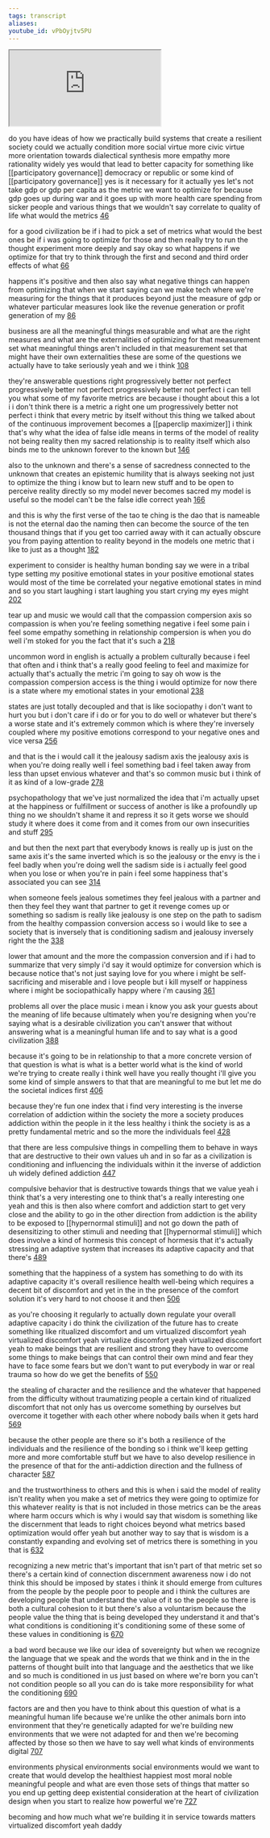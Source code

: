 ```yaml
---
tags: transcript
aliases:
youtube_id: vPbOyjtv5PU
---
```


<div class="yt-container"><iframe src="https://www.youtube.com/embed/vPbOyjtv5PU"></iframe></div>

do you have ideas of how we practically build systems that create a resilient society could we actually condition more social virtue more civic virtue more orientation towards dialectical synthesis more empathy more rationality widely yes would that lead to better capacity for something like [[participatory governance]] democracy or republic or some kind of [[participatory governance]] yes is it necessary for it actually yes let's not take gdp or gdp per capita as the metric we want to optimize for because gdp goes up during war and it goes up with more health care spending from sicker people and various things that we wouldn't say correlate to quality of life what would the metrics [46](https://www.youtube.com/watch?v=vPbOyjtv5PU&t=46.16s)

for a good civilization be if i had to pick a set of metrics what would the best ones be if i was going to optimize for those and then really try to run the thought experiment more deeply and say okay so what happens if we optimize for that try to think through the first and second and third order effects of what [66](https://www.youtube.com/watch?v=vPbOyjtv5PU&t=66.24s)

happens it's positive and then also say what negative things can happen from optimizing that when we start saying can we make tech where we're measuring for the things that it produces beyond just the measure of gdp or whatever particular measures look like the revenue generation or profit generation of my [86](https://www.youtube.com/watch?v=vPbOyjtv5PU&t=86.64s)

business are all the meaningful things measurable and what are the right measures and what are the externalities of optimizing for that measurement set what meaningful things aren't included in that measurement set that might have their own externalities these are some of the questions we actually have to take seriously yeah and we i think [108](https://www.youtube.com/watch?v=vPbOyjtv5PU&t=108.32s)

they're answerable questions right progressively better not perfect progressively better not perfect progressively better not perfect i can tell you what some of my favorite metrics are because i thought about this a lot i i don't think there is a metric a right one um progressively better not perfect i think that every metric by itself without this thing we talked about of the continuous improvement becomes a [[paperclip maximizer]] i think that's why what the idea of false idle means in terms of the model of reality not being reality then my sacred relationship is to reality itself which also binds me to the unknown forever to the known but [146](https://www.youtube.com/watch?v=vPbOyjtv5PU&t=146.879s)

also to the unknown and there's a sense of sacredness connected to the unknown that creates an epistemic humility that is always seeking not just to optimize the thing i know but to learn new stuff and to be open to perceive reality directly so my model never becomes sacred my model is useful so the model can't be the false idle correct yeah [166](https://www.youtube.com/watch?v=vPbOyjtv5PU&t=166.319s)

and this is why the first verse of the tao te ching is the dao that is nameable is not the eternal dao the naming then can become the source of the ten thousand things that if you get too carried away with it can actually obscure you from paying attention to reality beyond in the models one metric that i like to just as a thought [182](https://www.youtube.com/watch?v=vPbOyjtv5PU&t=182.8s)

experiment to consider is healthy human bonding say we were in a tribal type setting my positive emotional states in your positive emotional states would most of the time be correlated your negative emotional states in mind and so you start laughing i start laughing you start crying my eyes might [202](https://www.youtube.com/watch?v=vPbOyjtv5PU&t=202.72s)

tear up and music we would call that the compassion compersion axis so compassion is when you're feeling something negative i feel some pain i feel some empathy something in relationship compersion is when you do well i'm stoked for you the fact that it's such a [218](https://www.youtube.com/watch?v=vPbOyjtv5PU&t=218.239s)

uncommon word in english is actually a problem culturally because i feel that often and i think that's a really good feeling to feel and maximize for actually that's actually the metric i'm going to say oh wow is the compassion compersion access is the thing i would optimize for now there is a state where my emotional states in your emotional [238](https://www.youtube.com/watch?v=vPbOyjtv5PU&t=238.319s)

states are just totally decoupled and that is like sociopathy i don't want to hurt you but i don't care if i do or for you to do well or whatever but there's a worse state and it's extremely common which is where they're inversely coupled where my positive emotions correspond to your negative ones and vice versa [256](https://www.youtube.com/watch?v=vPbOyjtv5PU&t=256.56s)

and that is the i would call it the jealousy sadism axis the jealousy axis is when you're doing really well i feel something bad i feel taken away from less than upset envious whatever and that's so common music but i think of it as kind of a low-grade [278](https://www.youtube.com/watch?v=vPbOyjtv5PU&t=278.32s)

psychopathology that we've just normalized the idea that i'm actually upset at the happiness or fulfillment or success of another is like a profoundly up thing no we shouldn't shame it and repress it so it gets worse we should study it where does it come from and it comes from our own insecurities and stuff [295](https://www.youtube.com/watch?v=vPbOyjtv5PU&t=295.52s)

and but then the next part that everybody knows is really up is just on the same axis it's the same inverted which is so the jealousy or the envy is the i feel badly when you're doing well the sadism side is i actually feel good when you lose or when you're in pain i feel some happiness that's associated you can see [314](https://www.youtube.com/watch?v=vPbOyjtv5PU&t=314.639s)

when someone feels jealous sometimes they feel jealous with a partner and then they feel they want that partner to get it revenge comes up or something so sadism is really like jealousy is one step on the path to sadism from the healthy compassion conversion access so i would like to see a society that is inversely that is conditioning sadism and jealousy inversely right the the [338](https://www.youtube.com/watch?v=vPbOyjtv5PU&t=338.0s)

lower that amount and the more the compassion conversion and if i had to summarize that very simply i'd say it would optimize for conversion which is because notice that's not just saying love for you where i might be self-sacrificing and miserable and i love people but i kill myself or happiness where i might be sociopathically happy where i'm causing [361](https://www.youtube.com/watch?v=vPbOyjtv5PU&t=361.68s)

problems all over the place music i mean i know you ask your guests about the meaning of life because ultimately when you're designing when you're saying what is a desirable civilization you can't answer that without answering what is a meaningful human life and to say what is a good civilization [388](https://www.youtube.com/watch?v=vPbOyjtv5PU&t=388.88s)

because it's going to be in relationship to that a more concrete version of that question is what is what is a better world what is the kind of world we're trying to create really i think well have you really thought i'll give you some kind of simple answers to that that are meaningful to me but let me do the societal indices first [406](https://www.youtube.com/watch?v=vPbOyjtv5PU&t=406.56s)

because they're fun one index that i find very interesting is the inverse correlation of addiction within the society the more a society produces addiction within the people in it the less healthy i think the society is as a pretty fundamental metric and so the more the individuals feel [428](https://www.youtube.com/watch?v=vPbOyjtv5PU&t=428.0s)

that there are less compulsive things in compelling them to behave in ways that are destructive to their own values uh and in so far as a civilization is conditioning and influencing the individuals within it the inverse of addiction uh widely defined addiction [447](https://www.youtube.com/watch?v=vPbOyjtv5PU&t=447.68s)

compulsive behavior that is destructive towards things that we value yeah i think that's a very interesting one to think that's a really interesting one yeah and this is then also where comfort and addiction start to get very close and the ability to go in the other direction from addiction is the ability to be exposed to [[hypernormal stimuli]] and not go down the path of desensitizing to other stimuli and needing that [[hypernormal stimuli]] which does involve a kind of hormesis this concept of hormesis that it's actually stressing an adaptive system that increases its adaptive capacity and that there's [489](https://www.youtube.com/watch?v=vPbOyjtv5PU&t=489.84s)

something that the happiness of a system has something to do with its adaptive capacity it's overall resilience health well-being which requires a decent bit of discomfort and yet in the in the presence of the comfort solution it's very hard to not choose it and then [506](https://www.youtube.com/watch?v=vPbOyjtv5PU&t=506.72s)

as you're choosing it regularly to actually down regulate your overall adaptive capacity i do think the civilization of the future has to create something like ritualized discomfort and um virtualized discomfort yeah virtualized discomfort yeah virtualize discomfort yeah virtualized discomfort yeah to make beings that are resilient and strong they have to overcome some things to make beings that can control their own mind and fear they have to face some fears but we don't want to put everybody in war or real trauma so how do we get the benefits of [550](https://www.youtube.com/watch?v=vPbOyjtv5PU&t=550.16s)

the stealing of character and the resilience and the whatever that happened from the difficulty without traumatizing people a certain kind of ritualized discomfort that not only has us overcome something by ourselves but overcome it together with each other where nobody bails when it gets hard [569](https://www.youtube.com/watch?v=vPbOyjtv5PU&t=569.279s)

because the other people are there so it's both a resilience of the individuals and the resilience of the bonding so i think we'll keep getting more and more comfortable stuff but we have to also develop resilience in the presence of that for the anti-addiction direction and the fullness of character [587](https://www.youtube.com/watch?v=vPbOyjtv5PU&t=587.6s)

and the trustworthiness to others and this is when i said the model of reality isn't reality when you make a set of metrics they were going to optimize for this whatever reality is that is not included in those metrics can be the areas where harm occurs which is why i would say that wisdom is something like the discernment that leads to right choices beyond what metrics based optimization would offer yeah but another way to say that is wisdom is a constantly expanding and evolving set of metrics there is something in you that is [632](https://www.youtube.com/watch?v=vPbOyjtv5PU&t=632.32s)

recognizing a new metric that's important that isn't part of that metric set so there's a certain kind of connection discernment awareness now i do not think this should be imposed by states i think it should emerge from cultures from the people by the people poor to people and i think the cultures are developing people that understand the value of it so the people so there is both a cultural cohesion to it but there's also a voluntarism because the people value the thing that is being developed they understand it and that's what conditions is conditioning it's conditioning some of these some of these values in conditioning is [670](https://www.youtube.com/watch?v=vPbOyjtv5PU&t=670.72s)

a bad word because we like our idea of sovereignty but when we recognize the language that we speak and the words that we think and in the in the patterns of thought built into that language and the aesthetics that we like and so much is conditioned in us just based on where we're born you can't not condition people so all you can do is take more responsibility for what the conditioning [690](https://www.youtube.com/watch?v=vPbOyjtv5PU&t=690.56s)

factors are and then you have to think about this question of what is a meaningful human life because we're unlike the other animals born into environment that they're genetically adapted for we're building new environments that we were not adapted for and then we're becoming affected by those so then we have to say well what kinds of environments digital [707](https://www.youtube.com/watch?v=vPbOyjtv5PU&t=707.279s)

environments physical environments social environments would we want to create that would develop the healthiest happiest most moral noble meaningful people and what are even those sets of things that matter so you end up getting deep existential consideration at the heart of civilization design when you start to realize how powerful we're [727](https://www.youtube.com/watch?v=vPbOyjtv5PU&t=727.519s)

becoming and how much what we're building it in service towards matters virtualized discomfort yeah daddy